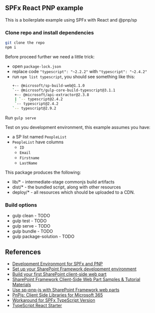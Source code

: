 ## SPFx React PNP example

This is a boilerplate example using SPFx with React and @pnp/sp

### Clone repo and install dependencies

```bash
git clone the repo
npm i
```

Before proceed further we need a little trick:
- open `package-lock.json`
- replace code `"typescript": "~2.2.2"` with `"typescript": "~2.4.2"`
- run `npm list typescript`, you should see something like this:
  ``` bash
  +-- @microsoft/sp-build-web@1.1.0
  `-- @microsoft/gulp-core-build-typescript@3.1.1
   +-- @microsoft/api-extractor@2.3.8
   | `-- typescript@2.4.2
   `-- typescript@2.4.2
  `-- typescript@2.9.2
  ```

Run `gulp serve`

Test on you development environment, this example assumes you have:
 - a SP list named `PeopleList`
 - `PeopleList` have columns
   - `ID`
   - `Email`
   - `Firstname`
   - `LastName`  

This package produces the following:

* lib/* - intermediate-stage commonjs build artifacts
* dist/* - the bundled script, along with other resources
* deploy/* - all resources which should be uploaded to a CDN.

### Build options

- gulp clean - TODO
- gulp test - TODO
- gulp serve - TODO
- gulp bundle - TODO
- gulp package-solution - TODO

## References
- [Development Environmont for SPFx and PNP](https://github.com/sabitertan/spfx-pnp-env)
- [Set up your SharePoint Framework development environment](https://docs.microsoft.com/en-us/sharepoint/dev/spfx/set-up-your-development-environment)
- [Build your first SharePoint client-side web part](https://docs.microsoft.com/en-us/sharepoint/dev/spfx/web-parts/get-started/build-a-hello-world-web-part)
- [SharePoint Framework Client-Side Web Part Samples & Tutorial Materials](https://github.com/SharePoint/sp-dev-fx-webparts)
- [Use sp-pnp-js with SharePoint Framework web parts](https://docs.microsoft.com/en-us/sharepoint/dev/spfx/web-parts/guidance/use-sp-pnp-js-with-spfx-web-parts)
- [PnPjs: Client Side Libraries for Microsoft 365](https://pnp.github.io/pnpjs/)
- [Workaround for SPFx TypeScript Version](https://pnp.github.io/pnpjs/SPFx-On-Premesis-2016.html)
- [TypeScript React Starter](https://github.com/Microsoft/TypeScript-React-Starter)


